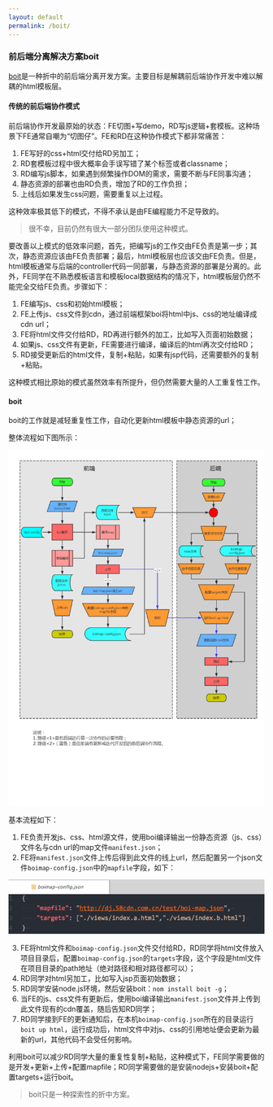 ```yaml
---
layout: default
permalink: /boit/
---
```


### 前后端分离解决方案boit

[boit](https://github.com/boijs/boit)是一种折中的前后端分离开发方案。主要目标是解耦前后端协作开发中难以解耦的html模板层。

#### 传统的前后端协作模式
前后端协作开发最原始的状态：FE切图+写demo，RD写js逻辑+套模板。这种场景下FE通常自嘲为“切图仔”。FE和RD在这种协作模式下都非常痛苦：
1. FE写好的css+html交付给RD另加工；
2. RD套模板过程中很大概率会手误写错了某个标签或者classname；
3. RD编写js脚本，如果遇到频繁操作DOM的需求，需要不断与FE同事沟通；
4. 静态资源的部署也由RD负责，增加了RD的工作负担；
5. 上线后如果发生css问题，需要重复以上过程。

这种效率极其低下的模式，不得不承认是由FE编程能力不足导致的。

> 很不幸，目前仍然有很大一部分团队使用这种模式。

要改善以上模式的低效率问题，首先，把编写js的工作交由FE负责是第一步；其次，静态资源应该由FE负责部署；最后，html模板层也应该交由FE负责。但是，html模板通常与后端的controller代码一同部署，与静态资源的部署是分离的。此外，FE同学在不熟悉模板语言和模板local数据结构的情况下，html模板层仍然不能完全交给FE负责。步骤如下：

1. FE编写js、css和初始html模板；
2. FE上传js、css文件到cdn，通过前端框架boi将html中js、css的地址编译成cdn url；
3. FE将html文件交付给RD，RD再进行额外的加工，比如写入页面初始数据；
4. 如果js、css文件有更新，FE需要进行编译，编译后的html再次交付给RD；
5. RD接受更新后的html文件，复制+粘贴，如果有jsp代码，还需要额外的复制+粘贴。

这种模式相比原始的模式虽然效率有所提升，但仍然需要大量的人工重复性工作。

#### boit

boit的工作就是减轻重复性工作，自动化更新html模板中静态资源的url；

整体流程如下图所示：

![boit](/assets/images/boit.png)

基本流程如下：

1. FE负责开发js、css、html源文件，使用boi编译输出一份静态资源（js、css）文件名与cdn url的map文件`manifest.json`；
2. FE将`manifest.json`文件上传后得到此文件的线上url，然后配置另一个json文件`boimap-config.json`中的`mapfile`字段，如下：

![boit](/assets/images/image002.png)

3. FE将html文件和`boimap-config.json`文件交付给RD，RD同学将html文件放入项目目录后，配置`boimap-config.json`的`targets`字段，这个字段是html文件在项目目录的path地址（绝对路径和相对路径都可以）；
4. RD同学对html另加工，比如写入jsp页面初始数据；
5. RD同学安装node.js环境，然后安装boit：`nom install boit -g`；
6. 当FE的js、css文件有更新后，使用boi编译输出`manifest.json`文件并上传到此文件现有的cdn覆盖，随后告知RD同学；
7. RD同学接到FE的更新通知后，在本机`boimap-config.json`所在的目录运行`boit up html`，运行成功后，html文件中对js、css的引用地址便会更新为最新的url，其他代码不会受任何影响。

利用boit可以减少RD同学大量的重复性复制+粘贴，这种模式下，FE同学需要做的是开发+更新+上传+配置mapfile；RD同学需要做的是安装nodejs+安装boit+配置targets+运行boit。

> boit只是一种探索性的折中方案。
